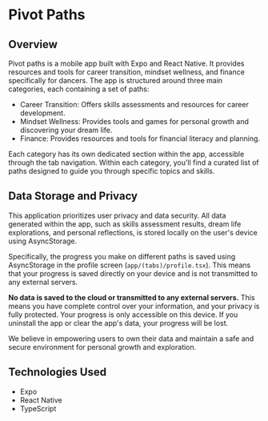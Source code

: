 # Pivot Paths

## Overview

Pivot paths is a mobile app built with Expo and React Native. It provides resources and tools for career transition, mindset wellness, and finance specifically for dancers. The app is structured around three main categories, each containing a set of paths:

- Career Transition: Offers skills assessments and resources for career development.
- Mindset Wellness: Provides tools and games for personal growth and discovering your dream life.
- Finance: Provides resources and tools for financial literacy and planning.

Each category has its own dedicated section within the app, accessible through the tab navigation. Within each category, you'll find a curated list of paths designed to guide you through specific topics and skills.

## Data Storage and Privacy

This application prioritizes user privacy and data security. All data generated within the app, such as skills assessment results, dream life explorations, and personal reflections, is stored locally on the user's device using AsyncStorage.

Specifically, the progress you make on different paths is saved using AsyncStorage in the profile screen (`app/(tabs)/profile.tsx`). This means that your progress is saved directly on your device and is not transmitted to any external servers.

**No data is saved to the cloud or transmitted to any external servers.** This means you have complete control over your information, and your privacy is fully protected. Your progress is only accessible on this device. If you uninstall the app or clear the app's data, your progress will be lost.

We believe in empowering users to own their data and maintain a safe and secure environment for personal growth and exploration.

## Technologies Used

- Expo
- React Native
- TypeScript
